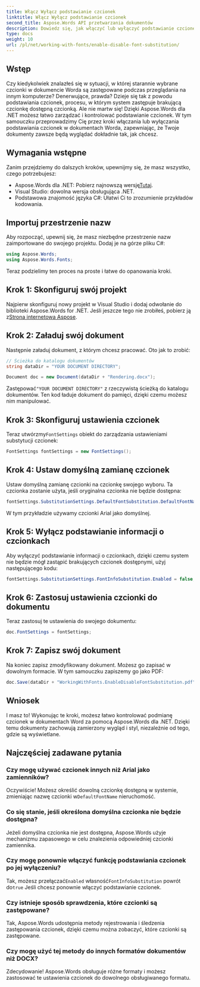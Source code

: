 ```yaml
---
title: Włącz Wyłącz podstawianie czcionek
linktitle: Włącz Wyłącz podstawianie czcionek
second_title: Aspose.Words API przetwarzania dokumentów
description: Dowiedz się, jak włączyć lub wyłączyć podstawianie czcionek w dokumentach Word za pomocą Aspose.Words dla .NET. Upewnij się, że Twoje dokumenty wyglądają spójnie na wszystkich platformach.
type: docs
weight: 10
url: /pl/net/working-with-fonts/enable-disable-font-substitution/
---
```

## Wstęp

Czy kiedykolwiek znalazłeś się w sytuacji, w której starannie wybrane czcionki w dokumencie Worda są zastępowane podczas przeglądania na innym komputerze? Denerwujące, prawda? Dzieje się tak z powodu podstawiania czcionek, procesu, w którym system zastępuje brakującą czcionkę dostępną czcionką. Ale nie martw się! Dzięki Aspose.Words dla .NET możesz łatwo zarządzać i kontrolować podstawianie czcionek. W tym samouczku przeprowadzimy Cię przez kroki włączania lub wyłączania podstawiania czcionek w dokumentach Worda, zapewniając, że Twoje dokumenty zawsze będą wyglądać dokładnie tak, jak chcesz.

## Wymagania wstępne

Zanim przejdziemy do dalszych kroków, upewnijmy się, że masz wszystko, czego potrzebujesz:

-  Aspose.Words dla .NET: Pobierz najnowszą wersję[Tutaj](https://releases.aspose.com/words/net/).
- Visual Studio: dowolna wersja obsługująca .NET.
- Podstawowa znajomość języka C#: Ułatwi Ci to zrozumienie przykładów kodowania.

## Importuj przestrzenie nazw

Aby rozpocząć, upewnij się, że masz niezbędne przestrzenie nazw zaimportowane do swojego projektu. Dodaj je na górze pliku C#:

```csharp
using Aspose.Words;
using Aspose.Words.Fonts;
```

Teraz podzielimy ten proces na proste i łatwe do opanowania kroki.

## Krok 1: Skonfiguruj swój projekt

Najpierw skonfiguruj nowy projekt w Visual Studio i dodaj odwołanie do biblioteki Aspose.Words for .NET. Jeśli jeszcze tego nie zrobiłeś, pobierz ją z[Strona internetowa Aspose](https://releases.aspose.com/words/net/).

## Krok 2: Załaduj swój dokument

Następnie załaduj dokument, z którym chcesz pracować. Oto jak to zrobić:

```csharp
// Ścieżka do katalogu dokumentów
string dataDir = "YOUR DOCUMENT DIRECTORY";

Document doc = new Document(dataDir + "Rendering.docx");
```

 Zastępować`"YOUR DOCUMENT DIRECTORY"` z rzeczywistą ścieżką do katalogu dokumentów. Ten kod ładuje dokument do pamięci, dzięki czemu możesz nim manipulować.

## Krok 3: Skonfiguruj ustawienia czcionek

 Teraz utwórzmy`FontSettings` obiekt do zarządzania ustawieniami substytucji czcionek:

```csharp
FontSettings fontSettings = new FontSettings();
```

## Krok 4: Ustaw domyślną zamianę czcionek

Ustaw domyślną zamianę czcionki na czcionkę swojego wyboru. Ta czcionka zostanie użyta, jeśli oryginalna czcionka nie będzie dostępna:

```csharp
fontSettings.SubstitutionSettings.DefaultFontSubstitution.DefaultFontName = "Arial";
```

W tym przykładzie używamy czcionki Arial jako domyślnej.

## Krok 5: Wyłącz podstawianie informacji o czcionkach

Aby wyłączyć podstawianie informacji o czcionkach, dzięki czemu system nie będzie mógł zastąpić brakujących czcionek dostępnymi, użyj następującego kodu:

```csharp
fontSettings.SubstitutionSettings.FontInfoSubstitution.Enabled = false;
```

## Krok 6: Zastosuj ustawienia czcionki do dokumentu

Teraz zastosuj te ustawienia do swojego dokumentu:

```csharp
doc.FontSettings = fontSettings;
```

## Krok 7: Zapisz swój dokument

Na koniec zapisz zmodyfikowany dokument. Możesz go zapisać w dowolnym formacie. W tym samouczku zapiszemy go jako PDF:

```csharp
doc.Save(dataDir + "WorkingWithFonts.EnableDisableFontSubstitution.pdf");
```

## Wniosek

I masz to! Wykonując te kroki, możesz łatwo kontrolować podmianę czcionek w dokumentach Word za pomocą Aspose.Words dla .NET. Dzięki temu dokumenty zachowują zamierzony wygląd i styl, niezależnie od tego, gdzie są wyświetlane.

## Najczęściej zadawane pytania

### Czy mogę używać czcionek innych niż Arial jako zamienników?

 Oczywiście! Możesz określić dowolną czcionkę dostępną w systemie, zmieniając nazwę czcionki w`DefaultFontName` nieruchomość.

### Co się stanie, jeśli określona domyślna czcionka nie będzie dostępna?

Jeżeli domyślna czcionka nie jest dostępna, Aspose.Words użyje mechanizmu zapasowego w celu znalezienia odpowiedniej czcionki zamiennika.

### Czy mogę ponownie włączyć funkcję podstawiania czcionek po jej wyłączeniu?

 Tak, możesz przełączać`Enabled` własność`FontInfoSubstitution` powrót do`true` Jeśli chcesz ponownie włączyć podstawianie czcionek.

### Czy istnieje sposób sprawdzenia, które czcionki są zastępowane?

Tak, Aspose.Words udostępnia metody rejestrowania i śledzenia zastępowania czcionek, dzięki czemu można zobaczyć, które czcionki są zastępowane.

### Czy mogę użyć tej metody do innych formatów dokumentów niż DOCX?

Zdecydowanie! Aspose.Words obsługuje różne formaty i możesz zastosować te ustawienia czcionek do dowolnego obsługiwanego formatu.